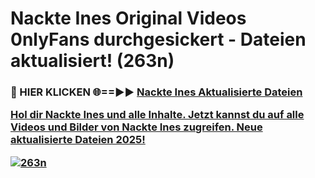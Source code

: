 # Nackte Ines Original Videos 0nlyFans durchgesickert - Dateien aktualisiert! (263n)

<h3>🔴 HIER KLICKEN 🌐==►► <a href="https://tinyurl.com/h6vf6nb8" rel="nofollow">Nackte Ines Aktualisierte Dateien

Hol dir Nackte Ines und alle Inhalte. Jetzt kannst du auf alle Videos und Bilder von Nackte Ines zugreifen. Neue aktualisierte Dateien 2025!

[![263n](https://i.imgur.com/sD4kR3V.gif)](https://tinyurl.com/h6vf6nb8)
